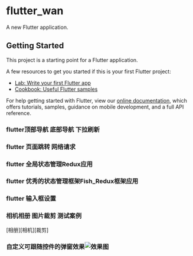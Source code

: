 # flutter_wan

A new Flutter application.

## Getting Started

This project is a starting point for a Flutter application.

A few resources to get you started if this is your first Flutter project:

- [Lab: Write your first Flutter app](https://flutter.dev/docs/get-started/codelab)
- [Cookbook: Useful Flutter samples](https://flutter.dev/docs/cookbook)

For help getting started with Flutter, view our 
[online documentation](https://flutter.dev/docs), which offers tutorials, 
samples, guidance on mobile development, and a full API reference.
### flutter顶部导航 底部导航 下拉刷新
### flutter 页面跳转 网络请求
### flutter 全局状态管理Redux应用
### flutter 优秀的状态管理框架Fish_Redux框架应用
### flutter 输入框设置
### 相机相册 图片裁剪 测试案例
[相册][相机][裁剪]
### 自定义可跟随控件的弹窗效果![效果图](https://upload-images.jianshu.io/upload_images/6431170-b0ea552b0e30856b.gif?imageMogr2/auto-orient/strip%7CimageView2/2/w/757/format/webp)
